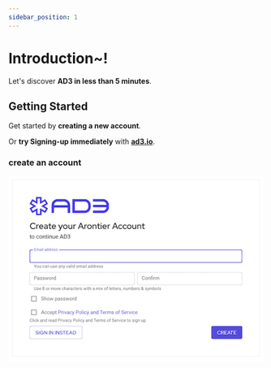 ```yaml
---
sidebar_position: 1
---
```


# Introduction~!

Let's discover **AD3 in less than 5 minutes**.

## Getting Started

Get started by **creating a new account**.

Or **try Signing-up immediately** with **[ad3.io](https://ad3.io)**.

### create an account

![Sign Up Page](/img/signUpPage.png)
